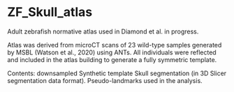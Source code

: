 # ZF_Skull_atlas
Adult zebrafish normative atlas used in Diamond et al. in progress.

Atlas was derived from microCT scans of 23 wild-type samples generated by MSBL (Watson et al., 2020) using ANTs. All individuals were reflected and included in the atlas building to generate a fully symmetric template. 

Contents:
downsampled Synthetic template
Skull segmentation (in 3D Slicer segmentation data format).
Pseudo-landmarks used in the analysis.

